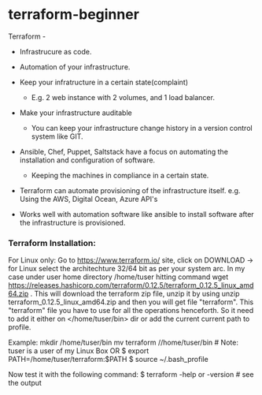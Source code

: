 # terraform-beginner

Terraform -
* Infrastrucure as code.
* Automation of your infrastructure.
* Keep your infratructure in a certain state(complaint)
    * E.g. 2 web instance with 2 volumes, and 1 load balancer.
* Make your infrastructure auditable
    * You can keep your infrastructure change history in a version control system like GIT.

* Ansible, Chef, Puppet, Saltstack have a focus on automating the installation and configuration of software.
    * Keeping the machines in compliance in a certain state.

* Terraform can automate provisioning of the infrastructure itself.
    e.g. Using the AWS, Digital Ocean, Azure API's
  
* Works well with automation software like ansible to install software after the infrastructure is provisioned.


### Terraform Installation:

For Linux only:
Go to https://www.terraform.io/ site, click on DOWNLOAD -> for Linux select the architechture 32/64 bit as per your system arc.
In my case under user home directory /home/tuser hitting command wget https://releases.hashicorp.com/terraform/0.12.5/terraform_0.12.5_linux_amd64.zip . This will download the terraform zip file, unzip it by using unzip terraform_0.12.5_linux_amd64.zip and then you will get file "terraform". This "terraform" file you have to use for all the operations henceforth. So it need to add it either on </home/tuser/bin> dir or add the current current path to profile.

Example: mkdir /home/tuser/bin 
         mv terraform //home/tuser/bin     # Note: tuser is a user of my Linux Box
         OR
         $ export PATH=/home/tuser/terraform:$PATH
         $ source ~/.bash_profile
         
Now test it with the following command:
$ terraform -help or -version  # see the output


